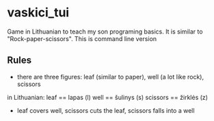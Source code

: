 # vaskici_tui
Game in Lithuanian to teach my son programing basics. It is similar to "Rock-paper-scissors". This is command line version

## Rules
* there are three figures: leaf (similar to paper), well (a lot like rock), scissors
  
in Lithuanian:
        leaf == lapas (l)
        well == šulinys (s)
        scissors == žirklės (z)

* leaf covers well, scissors cuts the leaf, scissors falls into a well
